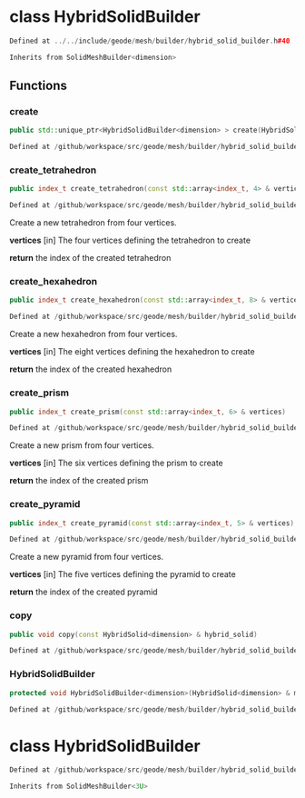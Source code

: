 # class HybridSolidBuilder

```cpp
Defined at ../../include/geode/mesh/builder/hybrid_solid_builder.h#40
```

```cpp
Inherits from SolidMeshBuilder<dimension>
```



## Functions

### create

```cpp
public std::unique_ptr<HybridSolidBuilder<dimension> > create(HybridSolid<dimension> & mesh)
```

```cpp
Defined at /github/workspace/src/geode/mesh/builder/hybrid_solid_builder.cpp#46
```

### create_tetrahedron

```cpp
public index_t create_tetrahedron(const std::array<index_t, 4> & vertices)
```

```cpp
Defined at /github/workspace/src/geode/mesh/builder/hybrid_solid_builder.cpp#93
```

 Create a new tetrahedron from four vertices.

**vertices** [in] The four vertices defining the tetrahedron to create

**return** the index of the created tetrahedron

### create_hexahedron

```cpp
public index_t create_hexahedron(const std::array<index_t, 8> & vertices)
```

```cpp
Defined at /github/workspace/src/geode/mesh/builder/hybrid_solid_builder.cpp#104
```

 Create a new hexahedron from four vertices.

**vertices** [in] The eight vertices defining the hexahedron to create

**return** the index of the created hexahedron

### create_prism

```cpp
public index_t create_prism(const std::array<index_t, 6> & vertices)
```

```cpp
Defined at /github/workspace/src/geode/mesh/builder/hybrid_solid_builder.cpp#115
```

 Create a new prism from four vertices.

**vertices** [in] The six vertices defining the prism to create

**return** the index of the created prism

### create_pyramid

```cpp
public index_t create_pyramid(const std::array<index_t, 5> & vertices)
```

```cpp
Defined at /github/workspace/src/geode/mesh/builder/hybrid_solid_builder.cpp#126
```

 Create a new pyramid from four vertices.

**vertices** [in] The five vertices defining the pyramid to create

**return** the index of the created pyramid

### copy

```cpp
public void copy(const HybridSolid<dimension> & hybrid_solid)
```

```cpp
Defined at /github/workspace/src/geode/mesh/builder/hybrid_solid_builder.cpp#138
```

### HybridSolidBuilder

```cpp
protected void HybridSolidBuilder<dimension>(HybridSolid<dimension> & mesh)
```

```cpp
Defined at /github/workspace/src/geode/mesh/builder/hybrid_solid_builder.cpp#39
```



# class HybridSolidBuilder

```cpp
Defined at /github/workspace/src/geode/mesh/builder/hybrid_solid_builder.cpp#149
```

```cpp
Inherits from SolidMeshBuilder<3U>
```



